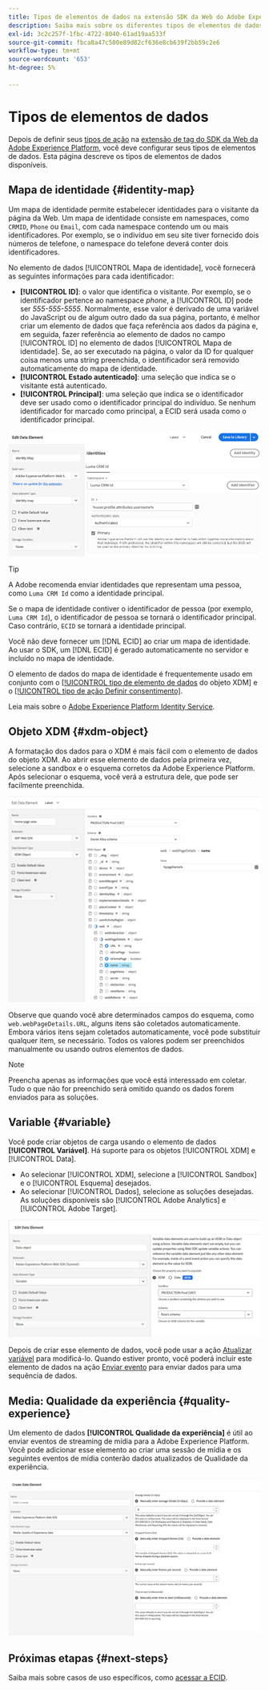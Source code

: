 ```yaml
---
title: Tipos de elementos de dados na extensão SDK da Web do Adobe Experience Platform
description: Saiba mais sobre os diferentes tipos de elementos de dados fornecidos pela extensão de tag do Adobe Experience Platform Web SDK.
exl-id: 3c2c257f-1fbc-4722-8040-61ad19aa533f
source-git-commit: fbca8a47c500e89d82cf636e8cb639f2bb59c2e6
workflow-type: tm+mt
source-wordcount: '653'
ht-degree: 5%

---
```



# Tipos de elementos de dados

Depois de definir seus [tipos de ação](action-types.md) na [extensão de tag do SDK da Web da Adobe Experience Platform](web-sdk-extension-configuration.md), você deve configurar seus tipos de elementos de dados. Esta página descreve os tipos de elementos de dados disponíveis.

## Mapa de identidade {#identity-map}

Um mapa de identidade permite estabelecer identidades para o visitante da página da Web. Um mapa de identidade consiste em namespaces, como `CRMID`, `Phone` ou `Email`, com cada namespace contendo um ou mais identificadores. Por exemplo, se o indivíduo em seu site tiver fornecido dois números de telefone, o namespace do telefone deverá conter dois identificadores.

No elemento de dados [!UICONTROL Mapa de identidade], você fornecerá as seguintes informações para cada identificador:

* **[!UICONTROL ID]**: o valor que identifica o visitante. Por exemplo, se o identificador pertence ao namespace _phone_, a [!UICONTROL ID] pode ser _555-555-5555_. Normalmente, esse valor é derivado de uma variável do JavaScript ou de algum outro dado da sua página, portanto, é melhor criar um elemento de dados que faça referência aos dados da página e, em seguida, fazer referência ao elemento de dados no campo [!UICONTROL ID] no elemento de dados [!UICONTROL Mapa de identidade]. Se, ao ser executado na página, o valor da ID for qualquer coisa menos uma string preenchida, o identificador será removido automaticamente do mapa de identidade.
* **[!UICONTROL Estado autenticado]**: uma seleção que indica se o visitante está autenticado.
* **[!UICONTROL Principal]**: uma seleção que indica se o identificador deve ser usado como o identificador principal do indivíduo. Se nenhum identificador for marcado como principal, a ECID será usada como o identificador principal.

![Imagem da interface do usuário mostrando a tela Editar Elemento de Dados.](assets/identity-map-data-element.png)

>[!TIP]
>
>A Adobe recomenda enviar identidades que representam uma pessoa, como `Luma CRM Id` como a identidade principal.
>
>Se o mapa de identidade contiver o identificador de pessoa (por exemplo, `Luma CRM Id`), o identificador de pessoa se tornará o identificador principal. Caso contrário, `ECID` se tornará a identidade principal.

Você não deve fornecer um [!DNL ECID] ao criar um mapa de identidade. Ao usar o SDK, um [!DNL ECID] é gerado automaticamente no servidor e incluído no mapa de identidade.

O elemento de dados do mapa de identidade é frequentemente usado em conjunto com o [[!UICONTROL tipo de elemento de dados](#xdm-object) do objeto XDM] e o [[!UICONTROL tipo de ação Definir consentimento]](action-types.md#set-consent).

Leia mais sobre o [Adobe Experience Platform Identity Service](../../../../identity-service/home.md).

## Objeto XDM {#xdm-object}

A formatação dos dados para o XDM é mais fácil com o elemento de dados do objeto XDM. Ao abrir esse elemento de dados pela primeira vez, selecione a sandbox e o esquema corretos da Adobe Experience Platform. Após selecionar o esquema, você verá a estrutura dele, que pode ser facilmente preenchida.

![Imagem da interface do usuário mostrando a estrutura do objeto XDM.](assets/XDM-object.png)

Observe que quando você abre determinados campos do esquema, como `web.webPageDetails.URL`, alguns itens são coletados automaticamente. Embora vários itens sejam coletados automaticamente, você pode substituir qualquer item, se necessário. Todos os valores podem ser preenchidos manualmente ou usando outros elementos de dados.

>[!NOTE]
>
>Preencha apenas as informações que você está interessado em coletar. Tudo o que não for preenchido será omitido quando os dados forem enviados para as soluções.

## Variable {#variable}

Você pode criar objetos de carga usando o elemento de dados **[!UICONTROL Variável]**. Há suporte para os objetos [!UICONTROL XDM] e [!UICONTROL Data].

* Ao selecionar [!UICONTROL XDM], selecione a [!UICONTROL Sandbox] e o [!UICONTROL Esquema] desejados.
* Ao selecionar [!UICONTROL Dados], selecione as soluções desejadas. As soluções disponíveis são [!UICONTROL Adobe Analytics] e [!UICONTROL Adobe Target].

![Imagem da interface do usuário de marcas mostrando as opções do elemento de dados.](assets/variable-data-element.png)

Depois de criar esse elemento de dados, você pode usar a ação [Atualizar variável](./action-types.md#update-variable) para modificá-lo. Quando estiver pronto, você poderá incluir este elemento de dados na ação [Enviar evento](./action-types.md#send-event) para enviar dados para uma sequência de dados.

## Media: Qualidade da experiência {#quality-experience}

Um elemento de dados **[!UICONTROL Qualidade da experiência]** é útil ao enviar eventos de streaming de mídia para a Adobe Experience Platform. Você pode adicionar esse elemento ao criar uma sessão de mídia e os seguintes eventos de mídia conterão dados atualizados de Qualidade da experiência.

![Imagem da interface do usuário mostrando a tela Criar Elemento de Dados de Qualidade de Experiência.](assets/qoe-data-element.png)

## Próximas etapas {#next-steps}

Saiba mais sobre casos de uso específicos, como [acessar a ECID](accessing-the-ecid.md).
